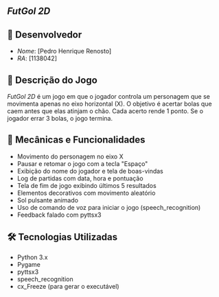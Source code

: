 ## *FutGol 2D*

## 👤 Desenvolvedor
- *Nome*: [Pedro Henrique Renosto]
- *RA*: [1138042]

## 📝 Descrição do Jogo

*FutGol 2D* é um jogo em que o jogador controla um personagem que se movimenta apenas no eixo horizontal (X). O objetivo é acertar bolas que caem antes que elas atinjam o chão. Cada acerto rende 1 ponto. Se o jogador errar 3 bolas, o jogo termina.


## 🧪 Mecânicas e Funcionalidades
- Movimento do personagem no eixo X
- Pausar e retomar o jogo com a tecla "Espaço"
- Exibição do nome do jogador e tela de boas-vindas
- Log de partidas com data, hora e pontuação
- Tela de fim de jogo exibindo últimos 5 resultados
- Elementos decorativos com movimento aleatório
- Sol pulsante animado
- Uso de comando de voz para iniciar o jogo (speech_recognition)
- Feedback falado com pyttsx3

## 🛠 Tecnologias Utilizadas
- Python 3.x
- Pygame
- pyttsx3
- speech_recognition
- cx_Freeze (para gerar o executável)
